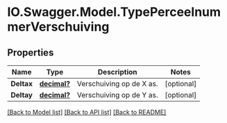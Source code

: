 # IO.Swagger.Model.TypePerceelnummerVerschuiving
## Properties

Name | Type | Description | Notes
------------ | ------------- | ------------- | -------------
**Deltax** | [**decimal?**](BigDecimal.md) | Verschuiving op de X as. | [optional] 
**Deltay** | [**decimal?**](BigDecimal.md) | Verschuiving op de Y as. | [optional] 

[[Back to Model list]](../README.md#documentation-for-models) [[Back to API list]](../README.md#documentation-for-api-endpoints) [[Back to README]](../README.md)

